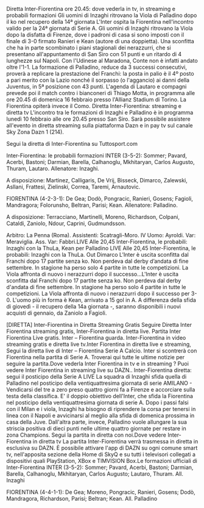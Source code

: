 Diretta Inter-Fiorentina ore 20.45: dove vederla in tv, in streaming e probabili formazioni
Gli uomini di Inzaghi ritrovano la Viola di Palladino dopo il ko nel recupero della 14ª giornata
L'Inter ospita la Fiorentina nell'incontro valido per la 24ª giornata di Serie A. Gli uomini di Inzaghi ritrovano la Viola dopo la disfatta di Firenze, dove i padroni di casa si sono imposti con il finale di 3-0 firmato Ranieri e Kean (autore di una doppietta). Una sconfitta che ha in parte scombinato i piani stagionali dei nerazzurri, che si presentano all'appuntamento di San Siro con 51 punti e un ritardo di 4 lunghezze sul Napoli. Con l'Udinese al Maradona, Conte non è infatti andato oltre l'1-1. La formazione di Palladino, reduce da 3 successi consecutivi, proverà a replicare la prestazione del Franchi: la posta in palio è il 4º posto a pari merito con la Lazio nonché il sorpasso (o l'aggancio) ai danni della Juventus, in 5ª posizione con 43 punti. L'agenda di Lautaro e compagni prevede poi il match contro i bianconeri di Thiago Motta, in programma alle ore 20.45 di domenica 16 febbraio presso l'Allianz Stadium di Torino. La Fiorentina opiterà invece il Como. Diretta Inter-Fiorentina: streaming e diretta tv
L'incontro tra le formazioni di Inzaghi e Palladino è in programma lunedì 10 febbraio alle ore 20.45 presso San Siro. Sarà possibile assistere all'evento in diretta streaming sulla piattaforma Dazn e in pay tv sul canale Sky Zona Dazn 1 (214).

Segui la diretta di Inter-Fiorentina su Tuttosport.com

Inter-Fiorentina: le probabili formazioni
INTER (3-5-2): Sommer; Pavard, Acerbi, Bastoni;  Darmian, Barella, Calhanoglu, Mkhitaryan, Carlos Augusto, Thuram, Lautaro. Allenatore: Inzaghi.

A disposizione: Martinez, Calligaris, De Vrij, Bisseck, Dimarco, Zalewski, Asllani, Frattesi, Zielinski, Correa, Taremi, Arnautovic.

FIORENTINA (4-2-3-1): De Gea; Dodò, Pongracic, Ranieri, Gosens; Fagioli, Mandragora; Folorunsho, Beltran, Parisi; Kean. Allenatore: Palladino.

A disposizione: Terracciano, Martinelli, Moreno, Richardson, Colpani, Cataldi, Zaniolo, Ndour, Caprini, Gudmundsson.

Arbitro: La Penna (Roma). Assistenti: Scatragli-Moro. IV Uomo: Ayroldi. Var: Meraviglia. Ass. Var: Fabbri.LIVE Alle 20,45 Inter-Fiorentina, le probabili: Inzaghi con la ThuLa, Kean per Palladino
LIVE Alle 20,45 Inter-Fiorentina, le probabili: Inzaghi con la ThuLa. Out Dimarco
L’Inter è uscita sconfitta dal Franchi dopo 17 partite senza ko. Non perdeva dal derby d’andata di fine settembre. In stagione ha perso solo 4 partite in tutte le competizioni. La Viola affronta di nuovo i nerazzurri dopo il successo...L'Inter è uscita sconfitta dal Franchi dopo 17 partite senza ko. Non perdeva dal derby d'andata di fine settembre. In stagione ha perso solo 4 partite in tutte le competizioni. La Viola affronta di nuovo i nerazzurri dopo il successo per 3-0. L'uomo più in forma è Kean, arrivato a 15 gol in A. A differenza della sfida di giovedì - il recupero della 14a giornata -, saranno disponibili i nuovi acquisti di gennaio, da Zaniolo a Fagioli.

[DIRETTA] Inter-Fiorentina in Diretta Streaming Gratis
Seguire Diretta Inter Fiorentina streaming gratis, Inter-Fiorentina in diretta live. Partita Inter Fiorentina Live gratis. Inter – Fiorentina guarda.
Inter-Fiorentina in video streaming gratis e diretta live tv.Inter Fiorentina in diretta live e streaming, Segui la diretta live di Inter – Fiorentina Serie A Calcio.
Inter si scontrerà con Fiorentina nella partita di Serie A. Troverai qui tutte le ultime notizie per seguire la partita.Dove vederla Inter Fiorentina in tv e in streaming ?
Puoi vedere Inter Fiorentina in streaming live su DAZN..
Inter-Fiorentina diretta: segui il posticipo della Serie A LIVE
La squadra di Inzaghi sfida quella di Palladino nel posticipo della ventiquattresima giornata di serie AMILANO - Vendicarsi del tre a zero preso quattro giorni fa a Firenze e accorciare sulla testa della classifica. E' il doppio obiettivo dell'Inter, che sfida la Fiorentina nel posticipo della ventiquattresima giornata di serie A. Dopo i passi falsi con il Milan e i viola, Inzaghi ha bisogno di riprendere la corsa per tenersi in linea con il Napoli e avvicinarsi al meglio alla sfida di domenica prossima in casa della Juve. Dall'altra parte, invece, Palladino vuole allungare la sua striscia positiva di dieci punti nelle ultime quattro giornate per restare in zona Champions. Segui la partita in diretta con noi.Dove vedere Inter-Fiorentina in diretta tv
La partita Inter-Fiorentina verrà trasmessa in diretta in esclusiva su DAZN. È possibile attivare l'app di DAZN su ogni comune smart tv, nell'apposita sezione della Home di SkyQ e su tutti i televisori collegati a dispositivi quali PlayStation, XBox e TIMVISION Box.Le formazioni ufficiali di Inter-Fiorentina
INTER (3-5-2): Sommer; Pavard, Acerbi, Bastoni; Darmian, Barella, Calhanoglu, Mkhitaryan, Carlos Augusto; Lautaro, Thuram. All. Inzaghi

FIORENTINA (4-4-1-1): De Gea; Moreno, Pongracic, Ranieri, Gosens; Dodò, Mandragora, Richardson, Parisi; Beltran; Kean. All. Palladino
